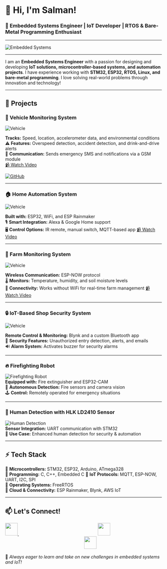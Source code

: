 # 👋 Hi, I'm Salman!

### 🔧 Embedded Systems Engineer | IoT Developer | RTOS & Bare-Metal Programming Enthusiast

---

![Embedded Systems](https://readme-typing-svg.herokuapp.com?color=F7B42C&lines=Embedded+Systems+Engineer;IoT+Developer;FreeRTOS+%26+Bare-Metal+Programming;Always+Learning+New+Tech+🚀)

---

I am an **Embedded Systems Engineer** with a passion for designing and developing **IoT solutions, microcontroller-based systems, and automation projects**. I have experience working with **STM32, ESP32, RTOS, Linux, and bare-metal programming**. I love solving real-world problems through innovation and technology!

---

## 🚀 Projects

### 🚗 Vehicle Monitoring System
![Vehicle](https://readme-typing-svg.herokuapp.com?color=F7B42C&lines=Vehicle+Monitoring+System)

**Tracks:** Speed, location, accelerometer data, and environmental conditions  
⚠ **Features:** Overspeed detection, accident detection, and drink-and-drive alerts  
📡 **Communication:** Sends emergency SMS and notifications via a GSM module  
[📹 Watch Video](https://youtu.be/El2pmsjQwp4?si=nw0PML3DW09zK7VJ)

[![GitHub](https://img.shields.io/badge/GitHub-000?style=for-the-badge&logo=github&logoColor=white)](https://github.com/salman1397/Vehicle_Monitoring_System)


---

### 🏠 Home Automation System
![Vehicle](https://readme-typing-svg.herokuapp.com?color=F7B42C&lines=Home+Automation+System)

**Built with:** ESP32, WiFi, and ESP Rainmaker  
🎙 **Smart Integration:** Alexa & Google Home support  
🖥 **Control Options:** IR remote, manual switch, MQTT-based app
[📹 Watch Video](https://youtu.be/RzM9oUeDlkI?si=M98ipS3cUN4vHmty)

---

### 🌾 Farm Monitoring System
![Vehicle](https://readme-typing-svg.herokuapp.com?color=F7B42C&lines=Farm+Monitoring+System)

**Wireless Communication:** ESP-NOW protocol  
🌡 **Monitors:** Temperature, humidity, and soil moisture levels  
📶 **Connectivity:** Works without WiFi for real-time farm management 
[📹 Watch Video](https://youtu.be/MPLpTi3KcIU?si=qCOW5yv41Y_Z0cM1)

---

### 🔒 IoT-Based Shop Security System
![Vehicle](https://readme-typing-svg.herokuapp.com?color=F7B42C&lines=Shop+Security+System) 

**Remote Control & Monitoring:** Blynk and a custom Bluetooth app  
🚨 **Security Features:** Unauthorized entry detection, alerts, and emails  
🔊 **Alarm System:** Activates buzzer for security alarms  

---

### 🔥 Firefighting Robot
![Firefighting Robot](https://img.icons8.com/fluency/64/000000/fire-extinguisher.png)  
**Equipped with:** Fire extinguisher and ESP32-CAM  
🛑 **Autonomous Detection:** Fire sensors and camera vision  
🕹 **Control:** Remotely operated for emergency situations  

---

### 👤 Human Detection with HLK LD2410 Sensor
![Human Detection](https://img.icons8.com/color/64/000000/face-id.png)  
**Sensor Integration:** UART communication with STM32  
🎯 **Use Case:** Enhanced human detection for security & automation  

---

## ⚡ Tech Stack

🔹 **Microcontrollers:** STM32, ESP32, Arduino, ATmega328  
🔹 **Programming:** C, C++, Embedded C
🔹 **IoT Protocols:** MQTT, ESP-NOW, UART, I2C, SPI  
🔹 **Operating Systems:** FreeRTOS  
🔹 **Cloud & Connectivity:** ESP Rainmaker, Blynk, AWS IoT 

---

## 📫 Let's Connect!

<p align="left">
<a href="https://www.linkedin.com/in/salman151397">
    <img src="https://cdn-icons-png.flaticon.com/512/174/174857.png" width="40" height="40">
</a>
<span style="display:inline-block; width: 250px;"></span>
<a href="https://www.youtube.com/@SmartTechInsights-e9j">
    <img src="https://cdn-icons-png.flaticon.com/512/1384/1384060.png" width="40" height="40">
</a>
<span style="display:inline-block; width: 250px;"></span>
<a href="mailto:salman151397@gmail.com">
    <img src="https://cdn-icons-png.flaticon.com/512/732/732200.png" width="40" height="40">
</a>
</p>

🚀 *Always eager to learn and take on new challenges in embedded systems and IoT!*
